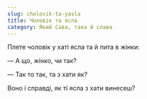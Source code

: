 ```yaml
---
slug: cholovik-ta-yasla
title: Чоловік та ясла
category: Який Сава, така й слава
---
```

Плете чоловік у хаті ясла та й пита в жінки:

— А що, жінко, чи так?

— Так то так, та з хати як?

Воно і справді, як ті ясла з хати винесеш?
